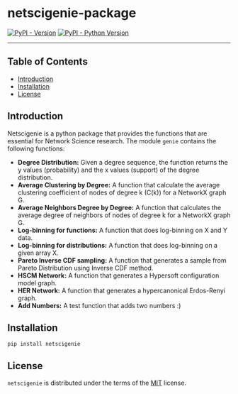 # netscigenie-package

[![PyPI - Version](https://img.shields.io/pypi/v/netscigenie.svg)](https://pypi.org/project/netscigenie)
[![PyPI - Python Version](https://img.shields.io/pypi/pyversions/netscigenie.svg)](https://pypi.org/project/netscigenie)

-----

## Table of Contents

- [Introduction](#introduction)
- [Installation](#installation)
- [License](#license)

## Introduction
Netscigenie is a python package that provides the functions that are essential for Network Science research. The module `genie` contains the following functions:
- **Degree Distribution:** Given a degree sequence, the function returns the y values (probability) and the x values (support) of the degree distribution.
- **Average Clustering by Degree:** A function that calculate the average clustering coefficient of nodes of degree k (C(k)) for a NetworkX graph G.
- **Average Neighbors Degree by Degree:** A function that calculates the average degree of neighbors of nodes of degree k for a NetworkX graph G.
- **Log-binning for functions:** A function that does log-binning on X and Y data.
- **Log-binning for distributions:** A function that does log-binning on a given array X.
- **Pareto Inverse CDF sampling:** A function that generates a sample from Pareto Distribution using Inverse CDF method.
- **HSCM Network:** A function that generates a Hypersoft configuration model graph.
- **HER Network:** A function that generates a hypercanonical Erdos-Renyi graph.
- **Add Numbers:** A test function that adds two numbers :)

## Installation

```console
pip install netscigenie
```

## License

`netscigenie` is distributed under the terms of the [MIT](https://spdx.org/licenses/MIT.html) license.
